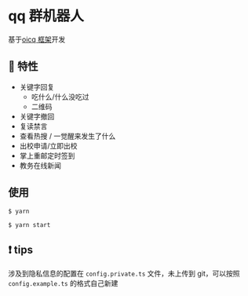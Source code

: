 # qq 群机器人

基于[oicq 框架](https://github.com/takayama-lily/oicq)开发

## 🎉 特性

- 关键字回复
  - 吃什么/什么没吃过
  - 二维码
- 关键字撤回
- 复读禁言
- 查看热搜 / 一觉醒来发生了什么
- 出校申请/立即出校
- 掌上重邮定时签到
- 教务在线新闻

## 使用

```
$ yarn

$ yarn start
```

## ❗ tips

涉及到隐私信息的配置在 `config.private.ts` 文件，未上传到 git，可以按照 `config.example.ts` 的格式自己新建
